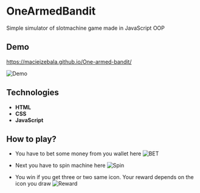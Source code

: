 # OneArmedBandit

Simple simulator of slotmachine game made in JavaScript OOP

## Demo

<https://maciejzebala.github.io/One-armed-bandit/>

![Demo](https://github.com/MaciejZebala/One-armed-bandit/screenshots/screen.png "Demo")

## Technologies

* **HTML**
* **CSS**
* **JavaScript**

## How to play?

* You have to bet some money from you wallet here
![BET](https://github.com/MaciejZebala/One-armed-bandit/screenshots/bet.png "Bet")

* Next you have to spin machine here
![Spin](https://github.com/MaciejZebala/One-armed-bandit/screenshots/spin.png "Spin")

* You win if you get three or two same icon. Your reward depends on the icon you draw
![Reward](https://github.com/MaciejZebala/One-armed-bandit/screenshots/reward.png "Reward")

